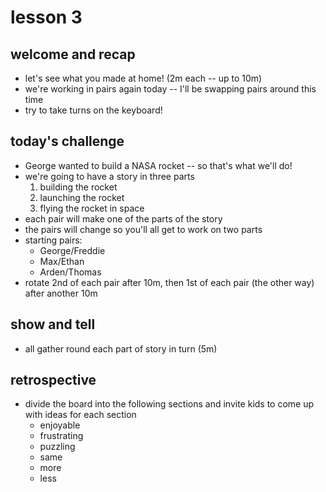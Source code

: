 # lesson 3

## welcome and recap
* let's see what you made at home! (2m each -- up to 10m)
* we're working in pairs again today -- I'll be swapping pairs around this time
* try to take turns on the keyboard!

## today's challenge
* George wanted to build a NASA rocket -- so that's what we'll do!
* we're going to have a story in three parts
  1. building the rocket
  2. launching the rocket
  3. flying the rocket in space
* each pair will make one of the parts of the story
* the pairs will change so you'll all get to work on two parts
* starting pairs:
  * George/Freddie
  * Max/Ethan
  * Arden/Thomas
* rotate 2nd of each pair after 10m, then 1st of each pair (the other way) after another 10m

## show and tell
* all gather round each part of story in turn (5m)

## retrospective
* divide the board into the following sections and invite kids to come up with ideas for each section
  * enjoyable
  * frustrating
  * puzzling
  * same
  * more
  * less